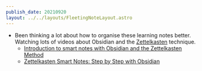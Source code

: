 ```yaml
---
publish_date: 20210920
layout: ../../layouts/FleetingNoteLayout.astro
---
```


- Been thinking a lot about how to organise these learning notes better. Watching lots of videos about Obsidian and the [Zettelkasten](/index-notes/Zettelkasten.md) technique.
	- [Introduction to smart notes with Obsidian and the Zettelkasten Method](https://www.youtube.com/watch?v=Etr_Wyfpyvk)
	- [Zettelkasten Smart Notes: Step by Step with Obsidian](https://www.youtube.com/watch?v=ziE6UExsOrs)
